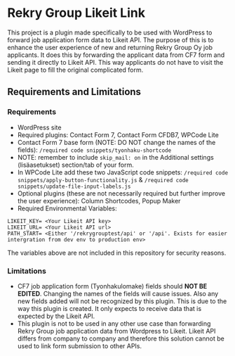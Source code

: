 # Rekry Group Likeit Link

This project is a plugin made specifically to be used with WordPress to forward job application form data to Likeit API. The purpose of this is to enhance the user experience of new and returning Rekry Group Oy job applicants. It does this by forwarding the applicant data from CF7 form and sending it directly to Likeit API. This way applicants do not have to visit the Likeit page to fill the original complicated form. 

## Requirements and Limitations

### Requirements
- WordPress site
- Required plugins: Contact Form 7, Contact Form CFDB7, WPCode Lite
- Contact Form 7 base form (NOTE: DO NOT change the names of the fields): <code>/required code snippets/tyonhaku-shortcode</code>
- NOTE: remember to include <code>skip_mail: on</code> in the Additional settings (lisäasetukset) section/tab of your form.
- In WPCode Lite add these two JavaScript code snippets: <code>/required code snippets/apply-button-functionality.js</code> & <code>/required code snippets/update-file-input-labels.js</code>
- Optional plugins (these are not necessarily required but further improve the user experience): Column Shortcodes, Popup Maker
- Required Environmental Variables:  
```
LIKEIT_KEY= <Your Likeit API key>
LIKEIT_URL= <Your Likeit API url>
PATH_START= <Either '/rekrygrouptest/api' or '/api'. Exists for easier intergration from dev env to production env>
```
The variables above are not included in this repository for security reasons.

### Limitations
- CF7 job application form (Tyonhakulomake) fields should <strong>NOT BE EDITED</strong>. Changing the names of the fields will cause issues. Also any new fields added will not be recognized by this plugin. This is due to the way this plugin is created. It only expects to receive data that is expected by the Likeit API.
- This plugin is not to be used in any other use case than forwarding Rekry Group job application data from Wordpress to Likeit. Likeit API differs from company to company and therefore this solution cannot be used to link form submission to other APIs.